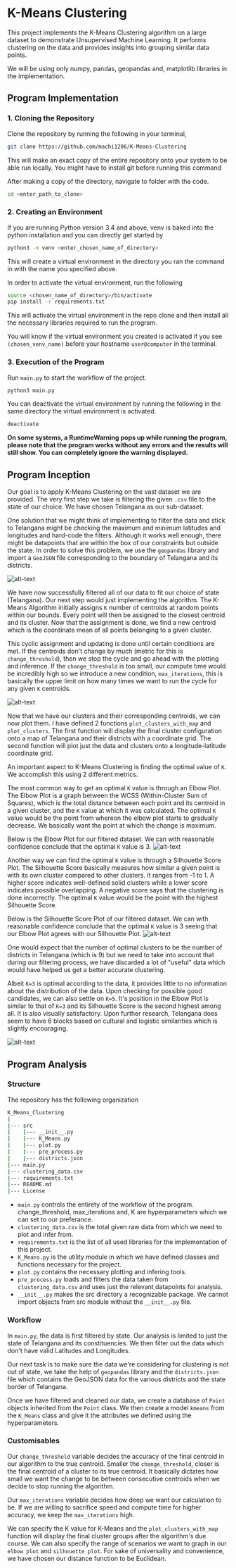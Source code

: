 # K-Means Clustering

This project implements the K-Means Clustering algorithm on a large dataset to demonstrate Unsupervised Machine Learning. It performs clustering on the data and provides insights into grouping similar data points.

We will be using only numpy, pandas, geopandas and, matplotlib libraries in the implementation.
## Program Implementation

### 1. Cloning the Repository
Clone the repository by running the following in your terminal,
```bash
git clone https://github.com/machi1206/K-Means-Clustering
```
This will make an exact copy of the entire repository onto your system to be able run locally. 
You might have to install git before running this command

After making a copy of the directory, navigate to folder with the code.
```bash
cd <enter_path_to_clone>
```

### 2. Creating an Environment
If you are running Python version 3.4 and above, venv is baked into the python installation and you can directly get started by 
```bash
python3 -m venv <enter_chosen_name_of_directory>
```
This will create a virtual environment in the directory you ran the command in with the name you specified above.

In order to activate the virtual environment, run the following
```bash
source <chosen_name_of_directory>/bin/activate
pip install -r requirements.txt
```
This will activate the virtual environment in the repo clone and then install all the necessary libraries required to run the program.

You will know if the virtual environment you created is activated if you see `(chosen_venv_name)` before your hostname `user@computer` in the terminal.

### 3. Execution of the Program
Run `main.py` to start the workflow of the project. 
```bash
python3 main.py
```
You can deactivate the virtual environment by running the following in the same directory the virtual environment is activated.
```bash
deactivate
```

**On some systems, a RuntimeWarning pops up while running the program, please note that the program works without any errors and the results will still show. You can completely ignore the warning displayed.**

## Program Inception
Our goal is to apply K-Means Clustering on the vast dataset we are provided. The very first step we take is filtering the given `.csv` file to the state of our choice. We have chosen Telangana as our sub-dataset.

One solution that we might think of implementing to filter the data and stick to Telangana might be checking the maximum and minimum latitudes and longitudes and hard-code the filters. Although it works well enough, there might be datapoints that are within the box of our constraints but outside the state. In order to solve this problem, we use the `geopandas` library and import a `GeoJSON` file corresponding to the boundary of Telangana and its districts.

![alt-text](https://github.com/machi1206/K-Means-Clustering/blob/main/plots/Filtered_Dataset.png)

We have now successfully filtered all of our data to fit our choice of state (Telangana). Our next step would just implementing the algorithm. The K-Means Algorithm initially assigns `K` number of centroids at random points within our bounds. Every point will then be assigned to the closest centroid and its cluster. Now that the assignment is done, we find a new centroid which is the coordinate mean of all points belonging to a given cluster.

This cyclic assignment and updating is done until certain conditions are met. If the centroids don't change by much (metric for this is `change_threshold`), then we stop the cycle and go ahead with the plotting and inference. If the `change_threshold` is too small, our compute time would be incredibly high so we introduce a new condition, `max_iterations`, this is basically the upper limit on how many times we want to run the cycle for any given `K` centroids.

![alt-text](https://github.com/machi1206/K-Means-Clustering/blob/main/plots/Flowchart.png)

Now that we have our clusters and their corresponding centroids, we can now plot them. I have defined 2 functions `plot_clusters_with_map` and `plot_clusters`. The first function will display the final cluster configuration onto a map of Telangana and their districts with a coordinate grid. The second function will plot just the data and clusters onto a longitude-latitude coordinate grid.

An important aspect to K-Means Clustering is finding the optimal value of `K`. We accomplish this using 2 different metrics. 

The most common way to get an optimal `K` value is through an Elbow Plot. The Elbow Plot is a graph between the WCSS (Within-Cluster Sum of Squares), which is the total distance between each point and its centroid in a given cluster, and the `K` value at which it was calculated. The optimal `K` value would be the point from whereon the elbow plot starts to gradually decrease. We basically want the point at which the change is maximum.

Below is the Elbow Plot for our filtered dataset. We can with reasonable confidence conclude that the optimal `K` value is 3.
![alt-text](https://github.com/machi1206/K-Means-Clustering/blob/main/plots/Elbow%20Plot.png)

Another way we can find the optimal `K` value is through a Silhouette Score Plot. The Silhouette Score basically measures how similar a given point is with its own cluster compared to other clusters. It ranges from -1 to 1. A higher score indicates well-defined solid clusters while a lower score indicates possible overlapping. A negative score says that the clustering is done incorrectly. The optimal `K` value would be the point with the highest Silhouette Score. 

Below is the Silhouette Score Plot of our filtered dataset. We can with reasonable confidence conclude that the optimal `K` value is 3 seeing that our Elbow Plot agrees with our Silhouette Plot.
![alt-text](https://github.com/machi1206/K-Means-Clustering/blob/main/plots/Silhouette%20Plot.png)

One would expect that the number of optimal clusters to be the number of districts in Telangana (which is 9) but we need to take into account that during our filtering process, we have discarded a lot of "useful" data which would have helped us get a better accurate clustering. 

Albeit `K=3` is optimal according to the data, it provides little to no information about the distribution of the data. Upon checking for possible good candidates, we can also settle on `K=5`. It's position in the Elbow Plot is similar to that of `K=3` and its Silhouette Score is the second highest among all. It is also visually satisfactory. Upon further research, Telangana does seem to have 6 blocks based on cultural and logistic similarities which is slightly encouraging.

![alt-text](https://github.com/machi1206/K-Means-Clustering/blob/main/plots/K_equals_5.png)

## Program Analysis
### Structure
The repository has the following organization
```bash
K_Means_Clustering
|
|--- src
|    |--- __init__.py
|    |--- K_Means.py
|    |--- plot.py
|    |--- pre_process.py
|    |--- districts.json
|--- main.py
|--- clustering_data.csv
|--- requirements.txt
|--- README.md
|--- License
```
- `main.py` controls the entirety of the workflow of the program. change_threshold, max_iterations and, K are hyperparameters which we can set to our preferance.
- `clustering_data.csv` is the total given raw data from which we need to plot and infer from.
- `requirements.txt` is the list of all used libraries for the implementation of this project.
- `K_Means.py` is the utility module in which we have defined classes and functions necessary for the project.
- `plot.py` contains the necessary plotting and infering tools.
- `pre_process.py` loads and filters the data taken from `clustering_data.csv` and uses just the relevant datapoints for analysis.
- `__init__.py` makes the src directory a recognizable package. We cannot import objects from src module without the `__init__.py` file.

### Workflow
In `main.py`, the data is first filtered by state. Our analysis is limited to just the state of Telangana and its constituencies. We then filter out the data which don't have valid Latitudes and Longitudes. 

Our next task is to make sure the data we're considering for clustering is not out of state, we take the help of `geopandas` library and the `districts.json` file which contains the GeoJSON data for the various districts and the state border of Telangana.

Once we have filtered and cleaned our data, we create a database of `Point` objects inherited from the `Point` class. We then create a model `kmeans` from the `K_Means` class and give it the attributes we defined using the hyperparameters.

### Customisables
Our `change_threshold` variable decides the accuracy of the final centroid in our algorithm to the true centroid. Smaller the `change_threshold`, closer is the final centroid of a cluster to its true centroid. It basically dictates how small we want the change to be between consecutive centroids when we decide to stop running the algorithm.

Our `max_iterations` variable decides how deep we want our calculation to be. If we are willing to sacrifice speed and compute time for higher accuracy, we keep the `max_iterations` high.

We can specify the K value for K-Means and the `plot_clusters_with_map` function will display the final cluster groups after the algorithm's due course. 
We can also specify the range of scenarios we want to graph in our `elbow plot` and `silhouette plot`. 
For sake of universality and convenience, we have chosen our distance function to be Euclidean.



























